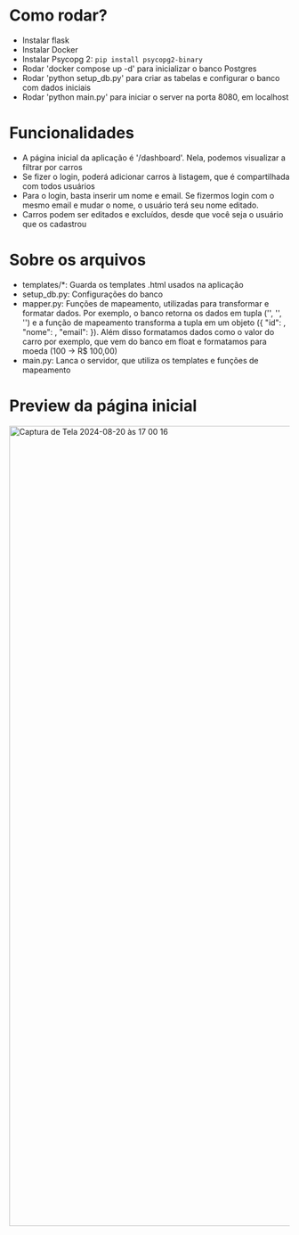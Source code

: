 # Como rodar?
- Instalar flask
- Instalar Docker
- Instalar Psycopg 2: `pip install psycopg2-binary`
- Rodar 'docker compose up -d' para inicializar o banco Postgres
- Rodar 'python setup_db.py' para criar as tabelas e configurar o banco com dados iniciais
- Rodar 'python main.py' para iniciar o server na porta 8080, em localhost

# Funcionalidades
- A página inicial da aplicação é '/dashboard'. Nela, podemos visualizar a filtrar por carros
- Se fizer o login, poderá adicionar carros à listagem, que é compartilhada com todos usuários
- Para o login, basta inserir um nome e email. Se fizermos login com o mesmo email e mudar o nome, o usuário terá seu nome editado.
- Carros podem ser editados e excluídos, desde que você seja o usuário que os cadastrou

# Sobre os arquivos
- templates/*: Guarda os templates .html usados na aplicação
- setup_db.py: Configurações do banco
- mapper.py: Funções de mapeamento, utilizadas para transformar e formatar dados. Por exemplo, o banco retorna os dados em tupla ('<id>', '<nome>', '<email>') e a função de mapeamento transforma a tupla em um objeto ({ "id": <id>, "nome": <id>, "email": <email> }). Além disso formatamos dados como o valor do carro por exemplo, que vem do banco em float e formatamos para moeda (100 -> R$ 100,00)
- main.py: Lanca o servidor, que utiliza os templates e funções de mapeamento

# Preview da página inicial
<img width="1437" alt="Captura de Tela 2024-08-20 às 17 00 16" src="https://github.com/user-attachments/assets/c5b3d623-097c-4520-8c02-c763e2fbbf68">
